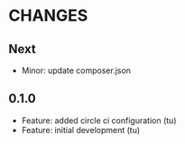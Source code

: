 # CHANGES


## Next

- Minor: update composer.json

## 0.1.0

- Feature: added circle ci configuration (tu)
- Feature: initial development (tu)
